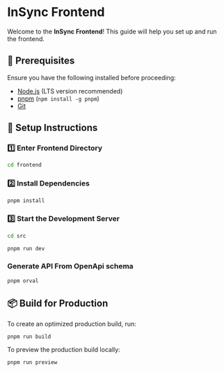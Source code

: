 # InSync Frontend

Welcome to the **InSync Frontend**! This guide will help you set up and run the frontend.

## 📌 Prerequisites

Ensure you have the following installed before proceeding:

- [Node.js](https://nodejs.org/) (LTS version recommended)
- [pnpm](https://pnpm.io/) (`npm install -g pnpm`)
- [Git](https://git-scm.com/)

## 🚀 Setup Instructions

### 1️⃣ Enter Frontend Directory

```sh
cd frontend
```

### 2️⃣ Install Dependencies

```sh
pnpm install
```

### 3️⃣ Start the Development Server

```sh
cd src
```

```sh
pnpm run dev
```

### Generate API From OpenApi schema

```sh
pnpm orval
```

## 📦 Build for Production

To create an optimized production build, run:

```sh
pnpm run build
```

To preview the production build locally:

```sh
pnpm run preview
```
